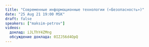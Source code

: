 ```yaml
---
title: "Современные информационные технологии («Безопасность»)"
date: "25 Aug 21 19:00 MSK"
draft: false
speakers: ["maksim-petrov"]
videos:
  доклад: iJLThY4ZMng
  обсуждение доклада: 0IZJ56d4OpQ
---
```

